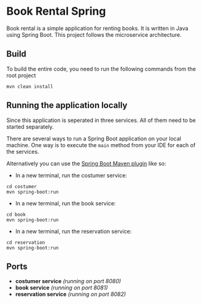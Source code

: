 # Book Rental Spring

Book rental is a simple application for renting books. It is written in Java using Spring Boot. This project follows the
microservice architecture.

## Build

To build the entire code, you need to run the following commands from the root project

```shell
mvn clean install
```

## Running the application locally

Since this application is seperated in three services. All of them need to be started separately.

There are several ways to run a Spring Boot application on your local machine. One way is to execute the `main` method
from your IDE for each of the services.

Alternatively you can use
the [Spring Boot Maven plugin](https://docs.spring.io/spring-boot/docs/current/reference/html/build-tool-plugins-maven-plugin.html)
like so:

* In a new terminal, run the costumer service:

```shell
cd costumer
mvn spring-boot:run
```

* In a new terminal, run the book service:

```shell
cd book
mvn spring-boot:run
```

* In a new terminal, run the reservation service:

```shell
cd reservation
mvn spring-boot:run
```

## Ports

* **costumer service** *(running on port 8080)*
* **book service** *(running on port 8081)*
* **reservation service** *(running on port 8082)*